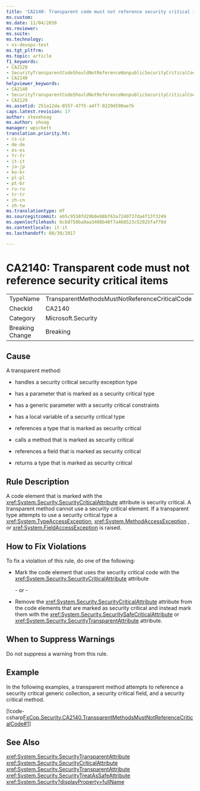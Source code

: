 ```yaml
---
title: 'CA2140: Transparent code must not reference security critical items | Microsoft Docs'
ms.custom: 
ms.date: 11/04/2016
ms.reviewer: 
ms.suite: 
ms.technology:
- vs-devops-test
ms.tgt_pltfrm: 
ms.topic: article
f1_keywords:
- CA2129
- SecurityTransparentCodeShouldNotReferenceNonpublicSecurityCriticalCode
- CA2140
helpviewer_keywords:
- CA2140
- SecurityTransparentCodeShouldNotReferenceNonpublicSecurityCriticalCode
- CA2129
ms.assetid: 251a12da-0557-47f5-a4f7-0229d590ae7b
caps.latest.revision: 17
author: stevehoag
ms.author: shoag
manager: wpickett
translation.priority.ht:
- cs-cz
- de-de
- es-es
- fr-fr
- it-it
- ja-jp
- ko-kr
- pl-pl
- pt-br
- ru-ru
- tr-tr
- zh-cn
- zh-tw
ms.translationtype: HT
ms.sourcegitcommit: eb5c9550fd29b0e98bf63a7240737da4f13f3249
ms.openlocfilehash: 6cb8758ba9aa3408b40f7a468523c52925faf78d
ms.contentlocale: it-it
ms.lasthandoff: 08/30/2017

---
```

# <a name="ca2140-transparent-code-must-not-reference-security-critical-items"></a>CA2140: Transparent code must not reference security critical items
|||  
|-|-|  
|TypeName|TransparentMethodsMustNotReferenceCriticalCode|  
|CheckId|CA2140|  
|Category|Microsoft.Security|  
|Breaking Change|Breaking|  
  
## <a name="cause"></a>Cause  
 A transparent method:  
  
-   handles a security critical security exception type  
  
-   has a parameter that is marked as a security critical type  
  
-   has a generic parameter with a security critical constraints  
  
-   has a local variable of a security critical type  
  
-   references a type that is marked as security critical  
  
-   calls a method that is marked as security critical  
  
-   references a field that is marked as security critical  
  
-   returns a type that is marked as security critical  
  
## <a name="rule-description"></a>Rule Description  
 A code element that is marked with the <xref:System.Security.SecurityCriticalAttribute> attribute is security critical. A transparent method cannot use a security critical element. If a transparent type attempts to use a security critical type a <xref:System.TypeAccessException>, <xref:System.MethodAccessException> , or <xref:System.FieldAccessException> is raised.  
  
## <a name="how-to-fix-violations"></a>How to Fix Violations  
 To fix a violation of this rule, do one of the following:  
  
-   Mark the code element that uses the security critical code with the <xref:System.Security.SecurityCriticalAttribute> attribute  
  
     \- or -  
  
-   Remove the <xref:System.Security.SecurityCriticalAttribute> attribute from the code elements that are marked as security critical and instead mark them with the <xref:System.Security.SecuritySafeCriticalAttribute> or <xref:System.Security.SecurityTransparentAttribute> attribute.  
  
## <a name="when-to-suppress-warnings"></a>When to Suppress Warnings  
 Do not suppress a warning from this rule.  
  
## <a name="example"></a>Example  
 In the following examples, a transparent method attempts to reference a security critical generic collection, a security critical field, and a security critical method.  
  
 [!code-csharp[FxCop.Security.CA2140.TransparentMethodsMustNotReferenceCriticalCode#1](../code-quality/codesnippet/CSharp/ca2140-transparent-code-must-not-reference-security-critical-items_1.cs)]  
  
## <a name="see-also"></a>See Also  
 <xref:System.Security.SecurityTransparentAttribute>   
 <xref:System.Security.SecurityCriticalAttribute>   
 <xref:System.Security.SecurityTransparentAttribute>   
 <xref:System.Security.SecurityTreatAsSafeAttribute>   
 <xref:System.Security?displayProperty=fullName>
